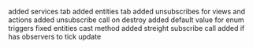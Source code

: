 added services tab
added entities tab
added unsubscribes for views and actions
added unsubscribe call on destroy
added default value for enum triggers
fixed entities cast method
added streight subscribe call 
added if has observers to tick update